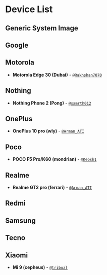 # Device List

## Generic System Image

## Google

## Motorola
- **Motorola Edge 30 (Dubai)** - [`@Rakhshan7070`](https://t.me/shan_rakh)

## Nothing
- **Nothing Phone 2 (Pong)** - [`@samrth012`](https://t.me/samrth012)

## OnePlus
- **OnePlus 10 pro (wly)** - [`@Arman_ATI`](https://t.me/Arman_ATI)

## Poco
- **POCO F5 Pro/K60 (mondrian)** - [`@Keosh1`](https://t.me/Keosh1)

## Realme
- **Realme GT2 pro (ferrari)** - [`@Arman_ATI`](https://t.me/Arman_ATI)

## Redmi

## Samsung

## Tecno

## Xiaomi
- **Mi 9 (cepheus)** - [`@tribual`](https://t.me/tribual)

